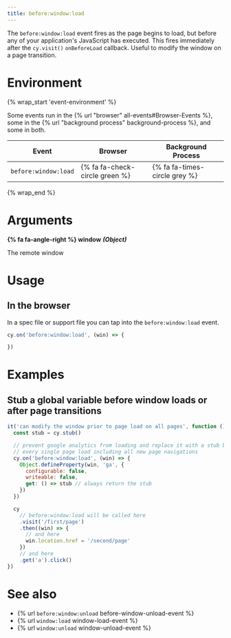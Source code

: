 ```yaml
---
title: before:window:load
---
```


The `before:window:load` event fires as the page begins to load, but before any of your application's JavaScript has executed. This fires immediately after the `cy.visit()` `onBeforeLoad` callback. Useful to modify the window on a page transition.

# Environment

{% wrap_start 'event-environment' %}

Some events run in the {% url "browser" all-events#Browser-Events %}, some in the {% url "background process" background-process %}, and some in both.

Event | Browser | Background Process
--- | --- | ---
`before:window:load` | {% fa fa-check-circle green %} | {% fa fa-times-circle grey %}

{% wrap_end %}

# Arguments

**{% fa fa-angle-right %} window** ***(Object)***

The remote window

# Usage

## In the browser

In a spec file or support file you can tap into the `before:window:load` event.

```js
cy.on('before:window:load', (win) => {

})
```

# Examples

## Stub a global variable before window loads or after page transitions

```javascript
it('can modify the window prior to page load on all pages', function () {
  const stub = cy.stub()

  // prevent google analytics from loading and replace it with a stub before
  // every single page load including all new page navigations
  cy.on('before:window:load', (win) => {
    Object.defineProperty(win, 'ga', {
      configurable: false,
      writeable: false,
      get: () => stub // always return the stub
    })
  })

  cy
    // before:window:load will be called here
    .visit('/first/page')
    .then((win) => {
      // and here
      win.location.href = '/second/page'
    })
    // and here
    .get('a').click()
})
```

# See also

- {% url `before:window:unload` before-window-unload-event %}
- {% url `window:load` window-load-event %}
- {% url `window:unload` window-unload-event %}
